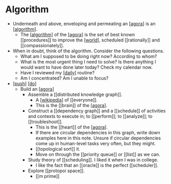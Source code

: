 # Algorithm

- Underneath and above, enveloping and permeating an [[agora]] is an [[algorithm]].
  - The [[algorithm]] of the [[agora]] is the set of best known [[procedures]] to improve the [[world]], scheduled [[rationally]] and [[compassionately]].
- When in doubt, think of the algorithm. Consider the following questions.
  - What am I supposed to be doing right now? According to whom?
  - What is the most urgent thing I need to solve? Is there anything I would want to have done later today? Check my calendar now.
  - Have I reviewed my [[daily]] routine?
  - Am I concentrated? Am I unable to focus?
- [[push]] [[do]]
  - Build an [[agora]]
    - Assemble a [[distributed knowledge graph]].
      - A [[wikipedia]] of [[everyone]].
      - This is the [[brain]] of the [[agora]].
    - Construct a [[dependency graph]] and a [[schedule]] of activities and contexts to execute in; to [[perform]]; to [[analyze]]; to [[troubleshoot]].
      - This is the [[heart]] of the [[agora]].
      - If there are circular dependencies in this graph, write down examples here in this note. Unsure if circular dependencies come up in human-level tasks very often, but they might.
      - [[topological sort]] it.
      - Move on through the [[priority queue]] or [[list]] as we can.
    - Study theory of [[scheduling]]. I liked it when I was in college.
      - I like the fact that an [[oracle]] is the perfect [[scheduler]].
    - Explore [[protopoi space]].
      - [[m prime]]


[//begin]: # "Autogenerated link references for markdown compatibility"
[agora]: agora "Agora"
[algorithm]: algorithm "Algorithm"
[world]: world "World"
[daily]: daily "Daily"
[push]: push "Push"
[do]: do "Do"
[wikipedia]: wikipedia "Wikipedia"
[//end]: # "Autogenerated link references"